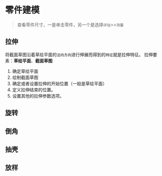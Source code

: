 # 零件建模 

> 查看零件尺寸，一是单击零件，另一个是选择`评估`>>`测量`  



## 拉伸
将截面草图沿着草绘平面的`法向方向`进行伸展而得到的`特征`就是拉伸特征。
拉伸要素：**草绘平面**、**截面草图**
1. 确定草绘平面
2. 绘制截面草图
3. 确定或者设置拉伸的开始位置（一般是草绘平面）
4. 定义拉伸结束的位置。
5. 设置其他的拉伸参数选项。

## 旋转
## 倒角
## 抽壳
## 放样 